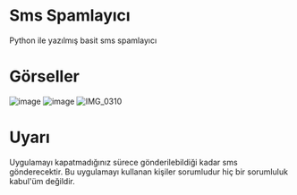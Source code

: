 # Sms Spamlayıcı
Python ile yazılmış basit sms spamlayıcı

# Görseller
![image](https://user-images.githubusercontent.com/73155590/211169354-c8a3103e-93f3-4d05-bbd2-5db27e69c358.png)
![image](https://user-images.githubusercontent.com/73155590/211169356-b1b227ff-e984-4f45-84d3-2f01b4a34c51.png)
![IMG_0310](https://user-images.githubusercontent.com/73155590/211169450-ac75265d-5c10-430f-9505-30dfda689b16.jpg)

# Uyarı
Uygulamayı kapatmadığınız sürece gönderilebildiği kadar sms gönderecektir.
Bu uygulamayı kullanan kişiler sorumludur hiç bir sorumluluk kabul'üm değildir.
